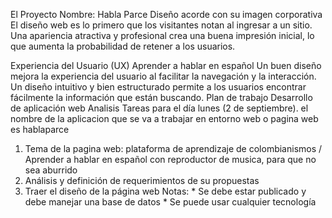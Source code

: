 El Proyecto
Nombre: Habla Parce
Diseño acorde con su imagen corporativa
El diseño web es lo primero que los visitantes notan al ingresar a un sitio. Una apariencia atractiva y profesional crea una buena impresión inicial, lo que aumenta la probabilidad de retener a los usuarios.

Experiencia del Usuario (UX) 
Aprender a hablar en español
Un buen diseño mejora la experiencia del usuario al facilitar la navegación y la interacción. Un diseño intuitivo y bien estructurado permite a los usuarios encontrar fácilmente la información que están buscando.
Plan de trabajo
Desarrollo de aplicación web
Analisis
Tareas para el día lunes (2 de septiembre).
el nombre de la aplicacion que se va a trabajar en entorno web o pagina web es hablaparce
1. Tema de la pagina web: plataforma de aprendizaje de colombianismos / Aprender a hablar en español con reproductor de musica, para que no sea aburrido
2. Análisis y definición de requerimientos de su propuestas
3. Traer el diseño de la página web 
    Notas: 
        * Se debe estar publicado y debe manejar una base de datos
        * Se puede usar cualquier tecnología 
